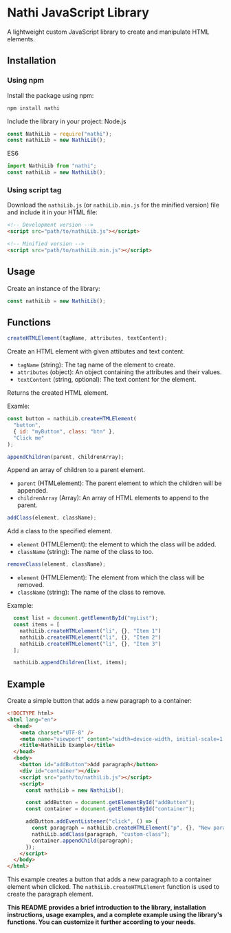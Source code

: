 # Nathi JavaScript Library

A lightweight custom JavaScript library to create and manipulate HTML elements.

## Installation

### Using npm

Install the package using npm:

```bash
npm install nathi
```

Include the library in your project:
Node.js

```javascript
const NathiLib = require("nathi");
const nathiLib = new NathiLib();
```

ES6

```javascript
import NathiLib from "nathi";
const nathiLib = new NathiLib();
```

### Using script tag

Download the `nathiLib.js` (or `nathiLib.min.js` for the minified version) file and include it in your HTML file:

```html
<!-- Development version -->
<script src="path/to/nathiLib.js"></script>

<!-- Minified version -->
<script src="path/to/nathiLib.min.js"></script>
```

## Usage

Create an instance of the library:

```javascript
const nathiLib = new NathiLib();
```

## Functions

```javascript
createHTMLElement(tagName, attributes, textContent);
```

Create an HTML element with given attibutes and text content.

- `tagName` (string): The tag name of the element to create.
- `attributes` (object): An object containing the attributes and their values.
- `textContent` (string, optional): The text content for the element.

Returns the created HTML element.

Examle:

```javascript
const button = nathiLib.createHTMLElement(
  "button",
  { id: "myButton", class: "btn" },
  "Click me"
);
```

```javascript
appendChildren(parent, childrenArray);
```

Append an array of children to a parent element.

- `parent` (HTMLelement): The parent element to which the children will be appended.
- `childrenArray` (Array<HTMLelement>): An array of HTML elements to append to the parent.

```javascript
addClass(element, className);
```

Add a class to the specified element.

- `element` (HTMLElement): the element to which the class will be added.
- `className` (string): The name of the class to too.

```javascript
removeClass(element, className);
```

- `element` (HTMLElement): The element from which the class will be removed.
- `className` (string): The name of the class to remove.

Example:

```javascript
  const list = document.getElementById("myList");
  const items = [
    nathiLib.createHTMLelement("li", {}, "Item 1")
    nathiLib.createHTMLelement("li", {}, "Item 2")
    nathiLib.createHTMLelement("li", {}, "Item 3")
  ];

  nathiLib.appendChildren(list, items);
```

## Example

Create a simple button that adds a new paragraph to a container:

```html
<!DOCTYPE html>
<html lang="en">
  <head>
    <meta charset="UTF-8" />
    <meta name="viewport" content="width=device-width, initial-scale=1.0" />
    <title>NathiLib Example</title>
  </head>
  <body>
    <button id="addButton">Add paragraph</button>
    <div id="container"></div>
    <script src="path/to/nathiLib.js"></script>
    <script>
      const nathiLib = new NathiLib();

      const addButton = document.getElementById("addButton");
      const container = document.getElementById("container");

      addButton.addEventListener("click", () => {
        const paragraph = nathiLib.createHTMLElement("p", {}, "New paragraph");
        nathiLib.addClass(paragraph, "custom-class");
        container.appendChild(paragraph);
      });
    </script>
  </body>
</html>
```

This example creates a button that adds a new paragraph to a container element when clicked. The `nathiLib.createHTMLElement` function is used to create the paragraph element.

**This README provides a brief introduction to the library, installation instructions, usage examples, and a complete example using the library's functions. You can customize it further according to your needs.**
